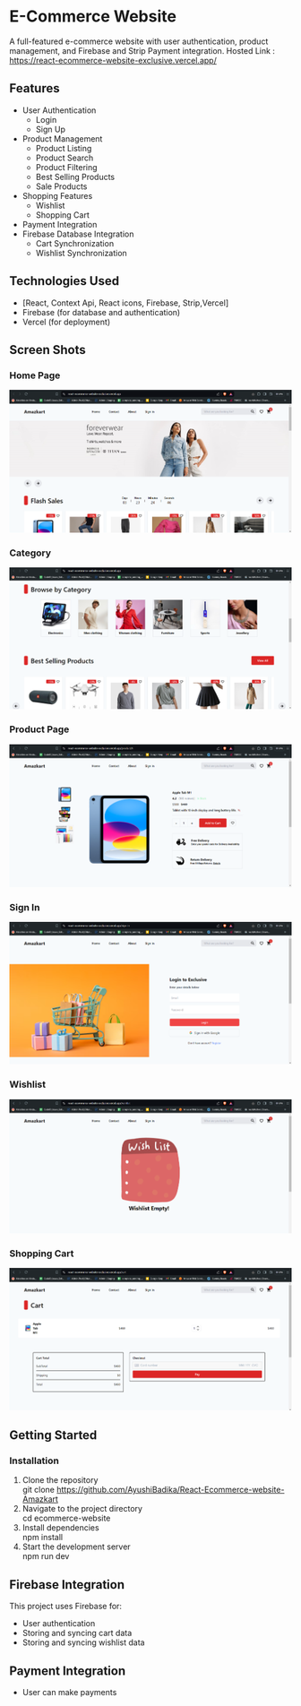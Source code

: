 # E-Commerce Website

A full-featured e-commerce website with user authentication, product management, and Firebase and Strip Payment integration.
Hosted Link : https://react-ecommerce-website-exclusive.vercel.app/

## Features

- User Authentication
  - Login
  - Sign Up
- Product Management
  - Product Listing
  - Product Search
  - Product Filtering
  - Best Selling Products
  - Sale Products
- Shopping Features
  - Wishlist
  - Shopping Cart
- Payment Integration
- Firebase Database Integration
  - Cart Synchronization
  - Wishlist Synchronization

## Technologies Used

- [React, Context Api, React icons, Firebase, Strip,Vercel]
- Firebase (for database and authentication)
- Vercel (for deployment)

## Screen Shots

### Home Page

![Home Page](./ecommerce-website/src/assets/home-page.png)

### Category

![Category](./ecommerce-website/src/assets/category-section.png)

### Product Page

![Product Page](./ecommerce-website/src/assets/product-page.png)

### Sign In

![Sign-In](./ecommerce-website/src/assets/sign-in-sign-up.png)

### Wishlist

![Wishlist](./ecommerce-website/src/assets/wishlist.png)

### Shopping Cart

![Shopping Cart](./ecommerce-website/src/assets/cart.png)

## Getting Started

### Installation

1. Clone the repository <br/>
   git clone https://github.com/AyushiBadika/React-Ecommerce-website-Amazkart
2. Navigate to the project directory <br/>
   cd ecommerce-website
3. Install dependencies <br/>
   npm install
4. Start the development server <br/>
   npm run dev

## Firebase Integration

This project uses Firebase for:

- User authentication
- Storing and syncing cart data
- Storing and syncing wishlist data

## Payment Integration

- User can make payments
